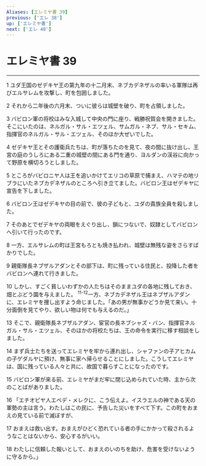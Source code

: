```yaml
---
Aliases: [エレミヤ書 39]
previous: ['エレ 38']
up: ['エレミヤ書']
next: ['エレ 40']
---
```

# エレミヤ書 39

***




1 
ユダ王国のゼデキヤ王の第九年の十二月末、ネブカデネザルの率いる軍隊は再びエルサレムを攻撃し、町を包囲しました。 



2 
それから二年後の六月末、ついに彼らは城壁を破り、町を占領しました。 



3 
バビロン軍の将校はみな入城して中央の門に座り、戦勝祝賀会を開きました。そこにいたのは、ネルガル・サル・エツェル、サムガル・ネブ、サル・セキム、指揮官のネルガル・サル・エツェル、そのほか大ぜいでした。 



4 
ゼデキヤ王とその護衛兵たちは、町が落ちたのを見て、夜の間に抜け出し、王宮の庭のうしろにある二重の城壁の間にある門を通り、ヨルダンの渓谷に向かって野原を横切ろうとしました。 



5 
ところがバビロニヤ人は王を追いかけてエリコの草原で捕まえ、ハマテの地リブラにいたネブカデネザルのところへ引き立てました。バビロン王はゼデキヤに宣告を下しました。 



6 
バビロン王はゼデキヤの目の前で、彼の子どもと、ユダの貴族全員を殺しました。 



7 
そのあとでゼデキヤの両眼をえぐり出し、鎖につないで、奴隷としてバビロンへ引いて行ったのです。 



8 
一方、エルサレムの町は王宮もろとも焼き払われ、城壁は無残な姿をさらすばかりでした。 



9 
親衛隊長ネブザルアダンとその部下は、町に残っている住民と、投降した者をバビロンへ連れて行きました。 



10 
しかし、すごく貧しいわずかの人たちはそのままユダの各地に残しておき、畑とぶどう園を与えました。 <sup class="versenum">11-12</sup>一方、ネブカデネザル王はネブザルアダンに、エレミヤを捜し出すよう命じました。「あの男が無事かどうか見て来い。十分面倒を見てやり、欲しい物は何でも与えるのだ。」 



13 
そこで、親衛隊長ネブザルアダン、宦官の長ネブシャズ・バン、指揮官ネルガル・サル・エツェル、そのほかの将校たちは、王の命令を実行に移す相談をしました。 



14 
まず兵士たちを送ってエレミヤを牢から連れ出し、シャファンの子アヒカムの子ゲダルヤに預け、無事に家へ帰らせることにしました。こうしてエレミヤは、国に残っている人々と共に、故国で暮らすことになったのです。 



15 
バビロン軍が来る前、エレミヤがまだ牢に閉じ込められていた時、主から次のことばがありました。 



16 
「エチオピヤ人エベデ・メレクに、こう伝えよ。イスラエルの神である天の軍勢の主は言う。わたしはこの民に、予告した災いをすべて下す。この町をおまえの見ている前で滅ぼすが、 



17 
おまえは救い出す。おまえがひどく恐れている者の手にかかって殺されるようなことはないから、安心するがいい。 



18 
わたしに信頼した報いとして、おまえのいのちを助け、危害を受けないように守るから。」
